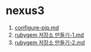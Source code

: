 # nexus3

1. [configure-pip.md](configure-pip.md "mention")
2. [rubygem 저장소 만들기-1.md](<rubygem 저장소 만들기-1.md> "mention")
3. [rubygem 저장소 만들기-2.md](<rubygem 저장소 만들기-2.md> "mention")
